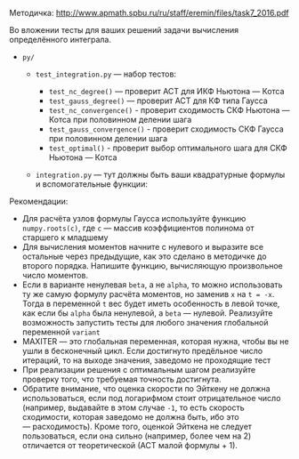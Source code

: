 Методичка: http://www.apmath.spbu.ru/ru/staff/eremin/files/task7_2016.pdf

Во вложении тесты для ваших решений задачи вычисления определённого интеграла.

* `py/`
	* `test_integration.py` — набор тестов:
		* `test_nc_degree()` — проверит АСТ для ИКФ Ньютона — Котса
		* `test_gauss_degree()` — проверит АСТ для КФ типа Гаусса
		* `test_nc_convergence()` - проверит сходимость СКФ Ньютона — Котса при половинном делении шага
		* `test_gauss_convergence()` - проверит сходимость СКФ Гаусса при половинном делении шага
		* `test_optimal()` - проверит выбор оптимального шага для СКФ Ньютона — Котса

	* `integration.py` — тут должны быть ваши квадратурные формулы и вспомогательные функции:
		<!-- * `moments()` — расчёт моментов весовой функции (реализован для единичного веса) -->
		<!-- * `runge()` — оценка погрешности по правилу Рунге -->
		<!-- * `aitken()` — оценка скорости сходимости по правилу Эйткена -->
		<!-- * `equidist()` — выбор равномерно распределённых узлов на отрезке (уже реализована) -->
		<!-- * `quad()` — «малая» КФ Ньютона — Котса -->
		<!-- * `quad_gauss()` — «малая» ИКФ типа Гаусса -->
		<!-- * `composite_quad()` — составная КФ Ньютона — Котса  -->
		<!-- (уже реализована) -->
		<!-- * `composite_gauss()` — составная КФ Гаусса (уже реализована) -->
		<!-- * `doubling_nc()` — интегрирование СКФ НК удвоением числа шагов 
		до заданной точности с использованием теоретической скорости 
		сходимости в правиле Рунге -->
		<!-- * `doubling_nc_aitken()` — интегрирование СКФ НК удвоением числа 
		шагов до заданной точности с использованием правила Эйткена оценки
		скорости сходимости   -->
		<!-- * `doubling_gauss()` — интегрирование СКФ Гаусса удвоением 
		числа шагов до заданной точности с использованием 
		теоретической скорости сходимости в правиле Рунге -->
		<!-- * `doubling_gauss_aitken()` — интегрирование СКФ НК удвоением
		числа шагов до заданной точности с использованием правила 
		Эйткена оценки скорости сходимости -->
		<!-- * `optimal_nc()` — интегрирование СКФ НК с предложением 
		оптимального числа шагов по заданной точности с 
		использованием правила Эйткена оценки скорости сходимости -->
		
		
		
		
Рекомендации:
* Для расчёта узлов формулы Гаусса используйте функцию `numpy.roots(c)`,
 где `c` — массив коэффициентов полинома от старшего к младшему 
* Для вычисления моментов начните с нулевого и выразите все остальные 
 через предыдущие, как это сделано в методичке до второго порядка. 
 Напишите функцию, вычисляющую произвольное число моментов.
* Если в варианте ненулевая `beta`, а не `alpha`, то можно использовать 
 ту же самую формулу расчёта моментов, но заменив `x` на `t = -x`. Тогда
 в переменной `t` вес будет иметь особенность в левой точке, как если бы
 `alpha` была ненулевой, а `beta` — нулевой. Реализуйте возможность запустить
 тесты для любого значения глобальной переменной `variant`
* MAXITER — это глобальная переменная, которая нужна, чтобы вы не ушли
в бесконечный цикл. Если достигнуто предёльное число итераций, то на выходе
значения, заведомо не проходящие тест      
* При реализации решения с оптимальным шагом реализуйте проверку того,
что требуемая точность достигнута.
* Обратите внимание, что оценка скорости по Эйткену не должна использоваться,
если под логарифмом стоит отрицательное число 
(например, выдавайте в этом случае `-1`, то есть скорость сходимости,
которая заведомо не должна быть, ибо это — расходимость). Кроме того, 
оценкой Эйткена не следует пользоваться, если она сильно 
(например, более чем на 2) отличается от теоретической (АСТ малой формулы + 1).  
 
		
